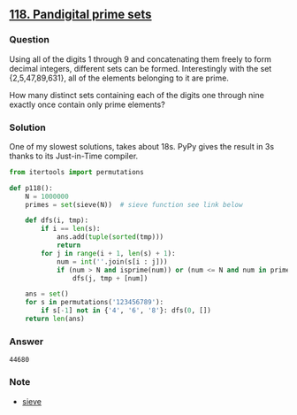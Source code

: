 ## **[118. Pandigital prime sets](https://projecteuler.net/problem=118)**

### Question
Using all of the digits 1 through 9 and concatenating them freely to form decimal integers, different sets can be formed. Interestingly with the set {2,5,47,89,631}, all of the elements belonging to it are prime.

How many distinct sets containing each of the digits one through nine exactly once contain only prime elements?

### Solution
One of my slowest solutions, takes about 18s. PyPy gives the result in 3s thanks to its Just-in-Time compiler.

```python
from itertools import permutations

def p118():
    N = 1000000
    primes = set(sieve(N))  # sieve function see link below

    def dfs(i, tmp):
        if i == len(s):
            ans.add(tuple(sorted(tmp)))
            return
        for j in range(i + 1, len(s) + 1):
            num = int(''.join(s[i : j]))
            if (num > N and isprime(num)) or (num <= N and num in primes):
                dfs(j, tmp + [num])

    ans = set()
    for s in permutations('123456789'):
        if s[-1] not in {'4', '6', '8'}: dfs(0, [])
    return len(ans)
```

### Answer 
`44680`

### Note
- [sieve](https://github.com/doudou-h/doudou-h.github.io/blob/main/project-euler-solution/10.%20Summation%20of%20primes.md)
